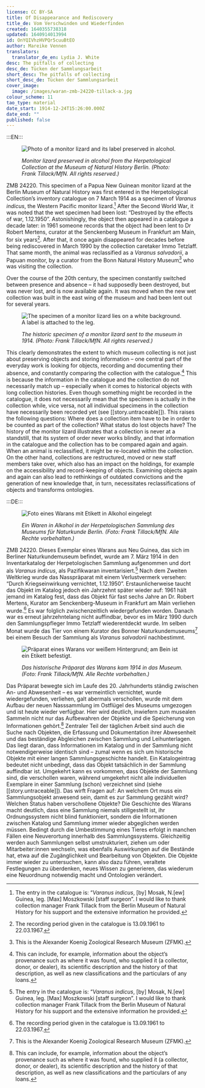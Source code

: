 ```yaml
---
license: CC BY-SA
title: Of Disappearance and Rediscovery
title_de: Vom Verschwinden und Wiederfinden
created: 1640355738318
updated: 1640914013994
id: OnYQIVhzHVPQr5cuuBtEO
author: Mareike Vennen
translators:
  translator_de_en: Lydia J. White
desc: The pitfalls of collecting
desc_de: Tücken der Sammlungsarbeit
short_desc: The pitfalls of collecting
short_desc_de: Tücken der Sammlungsarbeit
cover_image:
  image: /images/waran-zmb-24220-tillack-a.jpg
colour_scheme: 11
tao_type: material
date_start: 1914-12-24T15:26:00.000Z
date_end: ""
published: false
---
```


:::EN:::

<figure>

![Photo of a monitor lizard and its label preserved in alcohol.](/images/mv/waran-zmb-24220-tillack-a.jpg)

<figcaption>

_Monitor lizard preserved in alcohol from the Herpetological Collection at the Museum of Natural History Berlin. (Photo: Frank Tillack/MfN. All rights reserved.)_

</figcaption>

</figure>

ZMB 24220. This specimen of a Papua New Guinean monitor lizard at the Berlin Museum of Natural History was first entered in the Herpetological Collection’s inventory catalogue on 7 March 1914 as a specimen of _Varanus indicus_, the Western Pacific monitor lizard.[^1] After the Second World War, it was noted that the wet specimen had been lost: “Destroyed by the effects of war, 1.12.1950”. Astonishingly, the object then appeared in a catalogue a decade later: in 1961 someone records that the object had been lent to Dr Robert Mertens, curator at the Senckenberg Museum in Frankfurt am Main, for six years[^2]. After that, it once again disappeared for decades before being rediscovered in March 1990 by the collection caretaker Immo Tetzlaff. That same month, the animal was reclassified as a _Varanus salvadorii_, a Papuan monitor, by a curator from the Bonn Natural History Museum[^3] who was visiting the collection.

Over the course of the 20th century, the specimen constantly switched between presence and absence – it had supposedly been destroyed, but was never lost, and is now available again. It was moved when the new wet collection was built in the east wing of the museum and had been lent out for several years. 

<figure>

![The specimen of a monitor lizard lies on a white background. A label is attached to the leg.](/images/mv/waran-zmb-24220-tillack-b.jpg)

<figcaption>

_The historic specimen of a monitor lizard sent to the museum in 1914. (Photo: Frank Tillack/MfN. All rights reserved.)_

</figcaption>

</figure>
 
This clearly demonstrates the extent to which museum collecting is not just about preserving objects and storing information – one central part of the everyday work is looking for objects, recording and documenting their absence, and constantly comparing the collection with the catalogue.[^4] This is because the information in the catalogue and the collection do not necessarily match up – especially when it comes to historical objects with long collection histories. Even though something might be recorded in the catalogue, it does not necessarily mean that the specimen is actually in the collection while, vice versa, not all individual specimens in the collection have necessarily been recorded yet (see [[story.untraceable]]). This raises the following questions: Where does a collection item have to be in order to be counted as part of the collection? What status do lost objects have? The history of the monitor lizard illustrates that a collection is never at a standstill, that its system of order never works blindly, and that information in the catalogue and the collection has to be compared again and again. When an animal is reclassified, it might be re-located within the collection. On the other hand, collections are restructured, moved or new staff members take over, which also has an impact on the holdings, for example on the accessibility and record-keeping of objects. Examining objects again and again can also lead to rethinkings of outdated convictions and the generation of new knowledge that, in turn, necessitates reclassifications of objects and transforms ontologies.

[^1]: The entry in the catalogue is: “_Varanus indicus_, [by] Mosak, N.[ew] Guinea, leg. [Max] Moszkowski [staff surgeon”. I would like to thank collection manager Frank Tillack from the Berlin Museum of Natural History for his support and the extensive information he provided. 

[^2]: The recording period given in the catalogue is 13.09.1961 to 22.03.1967.

[^3]: This is the Alexander Koenig Zoological Research Museum (ZFMK).

[^4]: This can include, for example, information about the object’s provenance such as where it was found, who supplied it (a collector, donor, or dealer), its scientific description and the history of that description, as well as new classifications and the particulars of any loans.
 
 
:::DE:::

<figure>

![Foto eines Warans mit Etikett in Alkohol eingelegt](/images/mv/waran-zmb-24220-tillack-a.jpg)

<figcaption>

_Ein Waren in Alkohol in der Herpetologischen Sammlung des Museums für Naturkunde Berlin. (Foto: Frank Tillack/MfN. Alle Rechte vorbehalten.)_

</figcaption>

</figure>

 
ZMB 24220. Dieses Exemplar eines Warans aus Neu Guinea, das sich im Berliner Naturkundemuseum befindet, wurde am 7. März 1914 in den Inventarkatalog der Herpetologischen Sammlung aufgenommen und dort als _Varanus indicus_, als Pazifikwaran inventarisiert.[^1] Nach dem Zweiten Weltkrieg wurde das Nasspräparat mit einem Verlustvermerk versehen: “Durch Kriegseinwirkung vernichtet, 1.12.1950”. Erstaunlicherweise taucht das Objekt im Katalog jedoch ein Jahrzehnt später wieder auf: 1961 hält jemand im Katalog fest, dass das Objekt für fast sechs Jahre an Dr. Robert Mertens, Kurator am Senckenberg-Museum in Frankfurt am Main verliehen wurde.[^2] Es war folglich zwischenzeitlich wiedergefunden worden. Danach war es erneut jahrzehntelang nicht auffindbar, bevor es im März 1990 durch den Sammlungspfleger Immo Tetzlaff wiederentdeckt wurde. Im selben Monat wurde das Tier von einem Kurator des Bonner Naturkundemuseums[^3] bei einem Besuch der Sammlung als _Varanus salvadorii_ nachbestimmt.

<figure>

![Präparat eines Warans vor weißem Hintergrund; am Bein ist ein Etikett befestigt.](/images/mv/waran-zmb-24220-tillack-b.jpg)

<figcaption>

_Das historische Präparat des Warans kam 1914 in das Museum. (Foto: Frank Tillack/MfN. Alle Rechte vorbehalten.)_

</figcaption>

</figure>
 
Das Präparat bewegte sich im Laufe des 20. Jahrhunderts ständig zwischen An- und Abwesenheit – es war vermeintlich vernichtet, wurde wiedergefunden, verliehen, galt abermals verschollen, wurde mit dem Aufbau der neuen Nasssammlung im Ostflügel des Museums umgezogen und ist heute wieder verfügbar. Hier wird deutlich, inwiefern zum musealen Sammeln nicht nur das Aufbewahren der Objekte und die Speicherung von Informationen gehört.[^4] Zentraler Teil der täglichen Arbeit sind auch die Suche nach Objekten, die Erfassung und Dokumentation ihrer Abwesenheit und das beständige Abgleichen zwischen Sammlung und Leihunterlagen. Das liegt daran, dass Informationen im Katalog und in der Sammlung nicht notwendigerweise identisch sind – zumal wenn es sich um historische Objekte mit einer langen Sammlungsgeschichte handelt. Ein Katalogeintrag bedeutet nicht unbedingt, dass das Objekt tatsächlich in der Sammlung auffindbar ist. Umgekehrt kann es vorkommen, dass Objekte der Sammlung sind, die verschollen waren, während umgekehrt nicht alle individuellen Exemplare in einer Sammlung (schon) verzeichnet sind (siehe [[story.untraceable]]). Das wirft Fragen auf: An welchem Ort muss ein Sammlungsobjekt anwesend sein, damit es zur Sammlung gezählt wird? Welchen Status haben verschollene Objekte? Die Geschichte des Warans macht deutlich, dass eine Sammlung niemals stillgestellt ist, ihr Ordnungssystem nicht blind funktioniert, sondern die Informationen zwischen Katalog und Sammlung immer wieder abgeglichen werden müssen. Bedingt durch die Umbestimmung eines Tieres erfolgt in manchen Fällen eine Neuverortung innerhalb des Sammlungssystems. Gleichzeitig werden auch Sammlungen selbst umstrukturiert, ziehen um oder Mitarbeiter:innen wechseln, was ebenfalls Auswirkungen auf die Bestände hat, etwa auf die Zugänglichkeit und Bearbeitung von Objekten. Die Objekte immer wieder zu untersuchen, kann also dazu führen, veraltete Festlegungen zu überdenken, neues Wissen zu generieren, das wiederum eine Neuordnung notwendig macht und Ontologien verändert.
 
[^1]: Der Eintrag im Katalog lautet: “_Varanus indicus_, [von] Mosak, N.[eu] Guinea, leg. [Max] Moszkowski [Stabsarzt]”. Ich danke dem Sammlungsmanager Frank Tillack vom Museum für Naturkunde Berlin für die Unterstützung und ausführlichen Hinweise. 

[^2]: Als Verleihungszeitraum ist im Katalog angegeben 13.09.1961 bis 22.03.1967.

[^3]: Es handelt sich um das Zoologische Forschungsmuseum Alexander Koenig (ZFMK).

[^4]: Diese können etwa Informationen über die Provenienz wie Sammelort, Geber (Sammler, Schenker oder Verkäufer), die wissenschaftliche Beschreibung und deren Historie sowie Umbestimmungen und Leihverkehr umfassen.